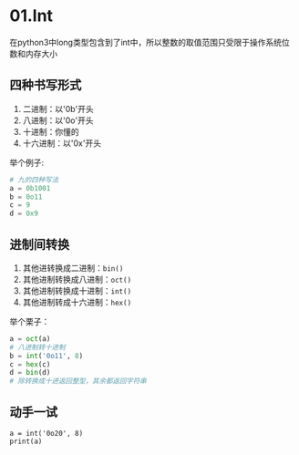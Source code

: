 # 01.Int

在python3中long类型包含到了int中，所以整数的取值范围只受限于操作系统位数和内存大小

## 四种书写形式

1. 二进制：以'0b'开头
2. 八进制：以'0o'开头
3. 十进制：你懂的
4. 十六进制：以'0x'开头

举个例子:

```python
# 九的四种写法
a = 0b1001
b = 0o11
c = 9
d = 0x9
```

## 进制间转换

1. 其他进转换成二进制：`bin()`
2. 其他进制转换成八进制：`oct()`
3. 其他进制转换成十进制：`int()`
4. 其他进制转成十六进制：`hex()`

举个栗子：

```python
a = oct(a)
# 八进制转十进制
b = int('0o11', 8)
c = hex(c)
d = bin(d)
# 除转换成十进返回整型，其余都返回字符串
```

## 动手一试

```text
a = int('0o20', 8)
print(a)
```

